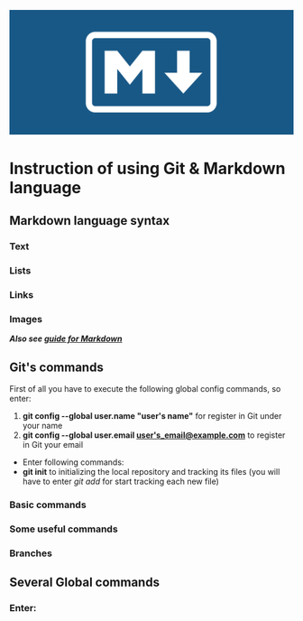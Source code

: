 ![logo](resource\md.png)

# Instruction of using Git & Markdown language

## Markdown language syntax

### Text

### Lists

### Links

### Images

**_Also see [guide for Markdown](https://docs.microsoft.com/ru-ru/contribute/markdown-reference)_**

## Git's commands

First of all you have to execute the following global config commands, so enter:

1. **git config --global user.name "user's name"** for register in Git under your name
2. **git config --global user.email <user's_email@example.com>** to register in Git your email

-   Enter following commands:
-   **git init** to initializing the local repository and tracking its files (you will have to enter _git add_ for start tracking each new file)

### Basic commands

### Some useful commands

### Branches

###

## Several Global commands

### Enter:
